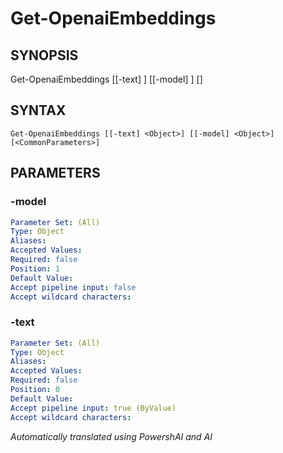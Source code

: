 ﻿---
external help file: powershai-help.xml
schema: 2.0.0
powershai: true
---

# Get-OpenaiEmbeddings

## SYNOPSIS <!--!= @#Synop !-->

Get-OpenaiEmbeddings [[-text] <Object>] [[-model] <Object>] [<CommonParameters>]


## SYNTAX <!--!= @#Syntax !-->

```
Get-OpenaiEmbeddings [[-text] <Object>] [[-model] <Object>] [<CommonParameters>]
```

## PARAMETERS <!--!= @#Params !-->

### -model

```yml
Parameter Set: (All)
Type: Object
Aliases: 
Accepted Values: 
Required: false
Position: 1
Default Value: 
Accept pipeline input: false
Accept wildcard characters: 
```

### -text

```yml
Parameter Set: (All)
Type: Object
Aliases: 
Accepted Values: 
Required: false
Position: 0
Default Value: 
Accept pipeline input: true (ByValue)
Accept wildcard characters: 
```


<!--PowershaiAiDocBlockStart-->
_Automatically translated using PowershAI and AI_
<!--PowershaiAiDocBlockEnd-->
